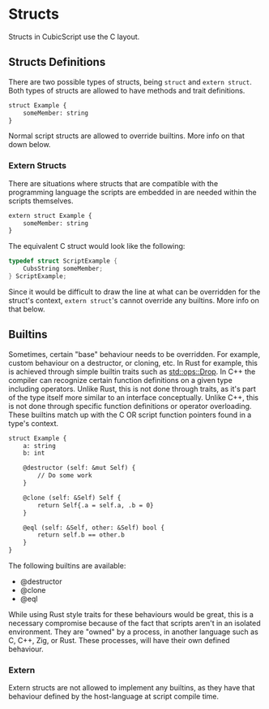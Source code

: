# Structs

Structs in CubicScript use the C layout.

## Structs Definitions

There are two possible types of structs, being `struct` and `extern struct`. Both types of structs are allowed to have methods and trait definitions.

```txt
struct Example {
    someMember: string
}
```

Normal script structs are allowed to override builtins. More info on that down below.

### Extern Structs

There are situations where structs that are compatible with the programming language the scripts are embedded in are needed within the scripts themselves.

```txt
extern struct Example {
    someMember: string
}
```

The equivalent C struct would look like the following:

```c
typedef struct ScriptExample {
    CubsString someMember;
} ScriptExample;
```

Since it would be difficult to draw the line at what can be overridden for the struct's context, `extern struct`'s cannot override any builtins. More info on that below.

## Builtins

Sometimes, certain "base" behaviour needs to be overridden. For example, custom behaviour on a destructor, or cloning, etc. In Rust for example, this is achieved through simple builtin traits such as [std::ops::Drop](https://doc.rust-lang.org/std/ops/trait.Drop.html). In C++ the compiler can recognize certain function definitions on a given type including operators. Unlike Rust, this is not done through traits, as it's part of the type itself more similar to an interface conceptually. Unlike C++, this is not done through specific function definitions or operator overloading. These builtins match up with the C OR script function pointers found in a type's context.

```txt
struct Example {
    a: string
    b: int 

    @destructor (self: &mut Self) {
        // Do some work
    }

    @clone (self: &Self) Self {
        return Self{.a = self.a, .b = 0}
    }

    @eql (self: &Self, other: &Self) bool {
        return self.b == other.b
    }  
}
```

The following builtins are available:

- @destructor
- @clone
- @eql

While using Rust style traits for these behaviours would be great, this is a necessary compromise because of the fact that scripts aren't in an isolated environment. They are "owned" by a process, in another language such as C, C++, Zig, or Rust. These processes, will have their own defined behaviour.

### Extern

Extern structs are not allowed to implement any builtins, as they have that behaviour defined by the host-language at script compile time.
